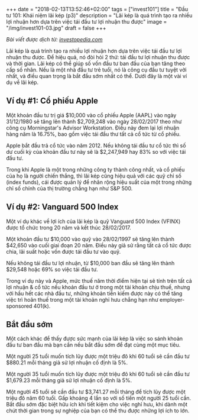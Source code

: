 +++
date = "2018-02-13T13:52:46+02:00"
tags = ["invest101"]
title = "Đầu tư 101: Khái niệm lãi kép (p3)"
description = "Lãi kép là quá trình tạo ra nhiều lợi nhuận hơn dựa trên việc tái đầu tư lợi nhuận thu được"
image = "/img/invest101-03.jpg"
draft = false
+++

*Bài viết được dịch từ: [investopedia.com](https://www.investopedia.com/university/beginner/)*

Lãi kép là quá trình tạo ra nhiều lợi nhuận hơn dựa trên việc tái đầu tư lợi nhuận thu được. Để hiệu quả, nó đòi hỏi 2 thứ: tái đầu tư lợi nhuận thu được và thời gian. Lãi kép có thể giúp số vốn đầu tư ban đầu của bạn tăng theo cấp số nhân. Nếu là một nhà đầu tư trẻ tuổi, nó là công cụ đầu tư tuyệt vời nhất, và điều quan trọng là bắt đầu sớm nhất có thể. Dưới đây là một vài ví dụ về lãi kép.

## Ví dụ #1: Cổ phiếu Apple

Một khoản đầu tư trị giá $10,000 vào cổ phiếu Apple (AAPL) vào ngày 31/12/1980 sẽ tăng lên thành $2,709,248 vào ngày 28/02/2017 theo như công cụ Morningstar's Advisor Workstation. Điều này đem lại lợi nhuận hàng năm là 16.75%, bao gồm việc tái đầu thư tất cả cổ tức từ cổ phiếu.

Apple bắt đầu trả cổ tức vào năm 2012. Nếu không tái đầu tư cổ tức thì số dư cuối kỳ của khoản đầu tư này sẽ là $2,247,949 hay 83% so với việc tái đầu tư.

Trong khi Apple là một trong những công ty thành công nhất, và cổ phiếu của họ là người chiến thắng, thì lãi kép cũng hiệu quả với các quỹ chỉ số (index funds), cái được quản lý để nhân rộng hiệu suất của một trong những chỉ số chính của thị trường chẳng hạn như S&P 500.

## Ví dụ #2: Vanguard 500 Index

Một ví dụ khác về lợi ích của lãi kép là quỹ Vanguard 500 Index (VFINX) được tổ chức trong 20 năm và kết thúc 28/02/2017.

Một khoản đầu tư $10,000 vào quỹ vào 28/02/1997 sẽ tăng lên thành $42,650 vào cuối giai đoạn 20 năm. Điều này giả sử rằng tất cả cổ tức được chia, lãi suất hoặc vốn được tái đầu tư vào quỹ.

Nếu không tái đầu tư lợi nhuận, từ $10,000 ban đầu sẽ tăng lên thành $29,548 hoặc 69% so việc tái đầu tư.

Trong ví dụ này và Apple, mức thuế năm thời điểm hiện tại sẽ tính trên tất cả lợi nhuận & cổ tức nếu khoản đầu tư ở trong một tài khoản chịu thuế, nhưng với hầu hết các nhà đầu tư, những khoản tiền kiếm được này có thể tăng việc trì hoãn thuế trong một tài khoản nghỉ hưu chẳng hạn như employer-sponsored 401(k).

## Bắt đầu sớm

Một cách khác để thấy được sức mạnh của lãi kép là việc so sánh khoản đầu tư ban đầu mà bạn cần nếu bắt đầu sớm để đạt cùng một mục tiêu.

Một người 25 tuổi muốn tích lũy được một triệu đô khi 60 tuổi sẽ cần đầu tư $880.21 mỗi tháng giả sử lợi nhuận cố định là 5%.

Một người 35 tuổi muốn tích lũy được một triệu đô khi 60 tuổi sẽ cần đầu tư $1,679.23 mỗi tháng giả sử lợi nhuận cố định là 5%.

Một người 45 tuổi sẽ cần đầu tư $3,741.27 mỗi tháng để tích lũy được một triệu đô năm 60 tuổi. Gấp khoảng 4 lần so với số tiền một người 25 tuổi cần. Bắt đầu sớm đặc biệt hữu ích khi tiết kiệm cho việc nghỉ hưu, khi dành một chút thời gian trong sự nghiệp của bạn có thể thu được những lợi ích to lớn.